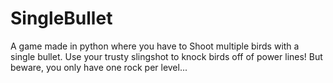# SingleBullet
A game made in python where you have to Shoot multiple birds with a single bullet.
Use your trusty slingshot to knock birds off of power lines! But beware, you only have one rock per level...
